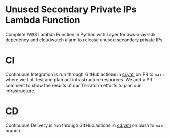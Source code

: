 # Unused Secondary Private IPs Lambda Function
Complete AWS Lambda Function in Python with Layer for aws-xray-sdk depedency and cloudwatch alarm to release unused secondary private IPs

# CI
Continuous Integration is run through GitHub actions in [ci.yml](./.github/workflows/ci.yml) on PR to `main` where we lint, test and plan out infrastructure resources. We add a PR comment to show the results of our Terraform efforts to plan our infrastructure.

# CD
Continuous Delivery is run through GitHub actions in [cd.yml](./.github/workflows/cd.yml) on push to `main` branch.
